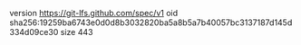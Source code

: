 version https://git-lfs.github.com/spec/v1
oid sha256:19259ba6743e0d0d8b3032820ba5a8b5a7b40057bc3137187d145d334d09ce30
size 443
